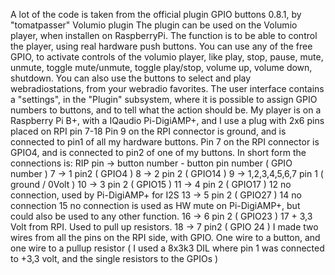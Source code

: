A lot of the code is taken from the official plugin GPIO buttons 0.8.1, by "tomatpasser"
Volumio plugin
The plugin can be used on the Volumio player, when installen on RaspberryPi.
The function is to be able to control the player, using real hardware push buttons.
You can use any of the free GPIO, to activate controls of the volumio player, like
play, stop, pause, mute, unmute, toggle mute/unmute, toggle play/stop, volume up, volume down, shutdown.
You can also use the buttons to select and play webradiostations, from your webradio favorites.
The user interface contains a "settings", in the "Plugin" subsystem, where it is possible to assign GPIO numbers to buttons, and to tell what the action should be.
My player is on a Raspberry Pi B+, with a IQaudio Pi-DigiAMP+,
and I use a plug with 2x6 pins placed on RPI pin 7-18
Pin 9 on the RPI connector is ground, and is connected to pin1 of all my hardware buttons.
Pin 7 on the RPI connector is GPIO4, and is connected to pin2 of one of my buttons.
In short form the connections is:
RIP pin -> button number - button pin number ( GPIO number )
7 -> 1 pin2 ( GPIO4 )
8 -> 2 pin 2 ( GPIO14 )
9 -> 1,2,3,4,5,6,7 pin 1 ( ground / 0Volt )
10 -> 3 pin 2 ( GPIO15 )
11 -> 4 pin 2 ( GPIO17 )
12 no connection, used by Pi-DigiAMP+ for I2S 13 -> 5 pin 2 ( GPIO27 )
14 no connection
15 no connection is used as HW mute on Pi-DigiAMP+, but could also be used to any other function.
16 -> 6 pin 2 ( GPIO23 )
17 + 3,3 Volt from RPI. Used to pull up resistors.
18 -> 7 pin2 ( GPIO 24 )
I made two wires from all the pins on the RPI side, with GPIO. One wire to a button, and one wire to a pullup resistor
( I used a 8x3k3 DIL where pin 1 was connected to +3,3 volt, and the single resistors to the GPIOs )
